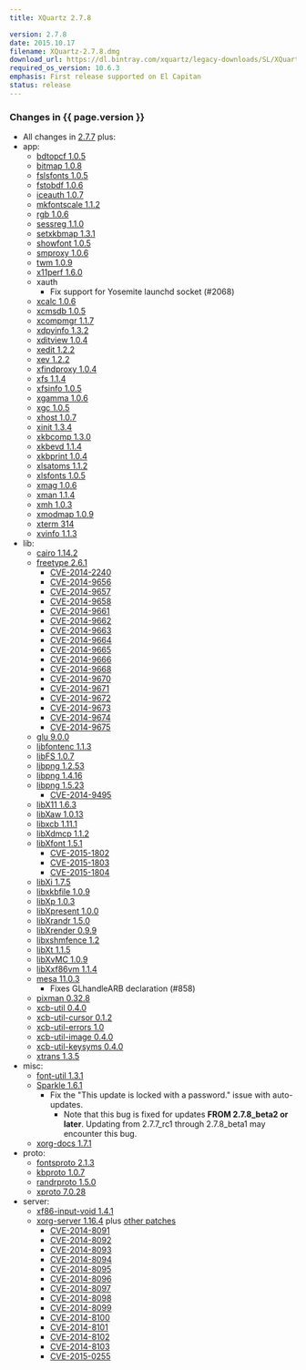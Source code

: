 ```yaml
---
title: XQuartz 2.7.8

version: 2.7.8
date: 2015.10.17
filename: XQuartz-2.7.8.dmg
download_url: https://dl.bintray.com/xquartz/legacy-downloads/SL/XQuartz-2.7.8.dmg
required_os_version: 10.6.3
emphasis: First release supported on El Capitan
status: release
---
```


### Changes in {{ page.version }} ###
  * All changes in [2.7.7](XQuartz-2.7.7.html) plus:
  * app:
    * [bdtopcf 1.0.5](http://lists.x.org/archives/xorg-announce/2014-December/002509.html)
    * [bitmap 1.0.8](http://lists.x.org/archives/xorg-announce/2015-January/002518.html)
    * [fslsfonts 1.0.5](http://lists.x.org/archives/xorg-announce/2014-December/002510.html)
    * [fstobdf 1.0.6](http://lists.x.org/archives/xorg-announce/2014-December/002511.html)
    * [iceauth 1.0.7](http://lists.x.org/archives/xorg-announce/2015-January/002519.html)
    * [mkfontscale 1.1.2](http://lists.x.org/archives/xorg-announce/2015-January/002520.html)
    * [rgb 1.0.6](http://lists.x.org/archives/xorg-announce/2014-November/002494.html)
    * [sessreg 1.1.0](http://lists.x.org/archives/xorg-announce/2015-January/002522.html)
    * [setxkbmap 1.3.1](http://lists.x.org/archives/xorg-announce/2015-April/002563.html)
    * [showfont 1.0.5](http://lists.x.org/archives/xorg-announce/2014-December/002513.html)
    * [smproxy 1.0.6](http://lists.x.org/archives/xorg-announce/2015-April/002564.html)
    * [twm 1.0.9](http://lists.x.org/archives/xorg-announce/2015-April/002565.html)
    * [x11perf 1.6.0](http://lists.x.org/archives/xorg-announce/2015-April/002566.html)
    * xauth
      * Fix support for Yosemite launchd socket (#2068)
    * [xcalc 1.0.6](http://lists.x.org/archives/xorg-announce/2015-January/002523.html)
    * [xcmsdb 1.0.5](http://lists.x.org/archives/xorg-announce/2015-April/002567.html)
    * [xcompmgr 1.1.7](http://lists.x.org/archives/xorg-announce/2015-April/002568.html)
    * [xdpyinfo 1.3.2](http://lists.x.org/archives/xorg-announce/2015-April/002569.html)
    * [xditview 1.0.4](http://lists.x.org/archives/xorg-announce/2015-April/002571.html)
    * [xedit 1.2.2](http://lists.x.org/archives/xorg-announce/2015-February/002535.html)
    * [xev 1.2.2](http://lists.x.org/archives/xorg-announce/2015-April/002572.html)
    * [xfindproxy 1.0.4](http://lists.x.org/archives/xorg-announce/2015-April/002573.html)
    * [xfs 1.1.4](http://lists.x.org/archives/xorg-announce/2014-August/002472.html)
    * [xfsinfo 1.0.5](http://lists.x.org/archives/xorg-announce/2014-December/002512.html)
    * [xgamma 1.0.6](http://lists.x.org/archives/xorg-announce/2015-April/002574.html)
    * [xgc 1.0.5](http://lists.x.org/archives/xorg-announce/2015-April/002575.html)
    * [xhost 1.0.7](http://lists.x.org/archives/xorg-announce/2015-April/002576.html)
    * [xinit 1.3.4](http://lists.x.org/archives/xorg-announce/2014-September/002477.html)
    * [xkbcomp 1.3.0](http://lists.x.org/archives/xorg-announce/2014-November/002497.html)
    * [xkbevd 1.1.4](http://lists.x.org/archives/xorg-announce/2015-April/002577.html)
    * [xkbprint 1.0.4](http://lists.x.org/archives/xorg-announce/2015-April/002578.html)
    * [xlsatoms 1.1.2](http://lists.x.org/archives/xorg-announce/2015-April/002579.html)
    * [xlsfonts 1.0.5](http://lists.x.org/archives/xorg-announce/2015-April/002580.html)
    * [xmag 1.0.6](http://lists.x.org/archives/xorg-announce/2015-April/002581.html)
    * [xman 1.1.4](http://lists.x.org/archives/xorg-announce/2015-March/002541.html)
    * [xmh 1.0.3](http://lists.x.org/archives/xorg-announce/2015-April/002582.html)
    * [xmodmap 1.0.9](http://lists.x.org/archives/xorg-announce/2015-April/002583.html)
    * [xterm 314](http://lists.freedesktop.org/archives/xorg/2014-December/057018.html)
    * [xvinfo 1.1.3](http://lists.x.org/archives/xorg-announce/2015-April/002596.html)
  * lib:
    * [cairo 1.14.2](http://cairographics.org/news/cairo-1.14.2)
    * [freetype 2.6.1](http://sourceforge.net/projects/freetype/files/freetype2/2.6.1)
      * [CVE-2014-2240](http://cve.mitre.org/cgi-bin/cvename.cgi?name=CVE-2014-2240)
      * [CVE-2014-9656](http://cve.mitre.org/cgi-bin/cvename.cgi?name=CVE-2014-9656)
      * [CVE-2014-9657](http://cve.mitre.org/cgi-bin/cvename.cgi?name=CVE-2014-9657)
      * [CVE-2014-9658](http://cve.mitre.org/cgi-bin/cvename.cgi?name=CVE-2014-9658)
      * [CVE-2014-9661](http://cve.mitre.org/cgi-bin/cvename.cgi?name=CVE-2014-9661)
      * [CVE-2014-9662](http://cve.mitre.org/cgi-bin/cvename.cgi?name=CVE-2014-9662)
      * [CVE-2014-9663](http://cve.mitre.org/cgi-bin/cvename.cgi?name=CVE-2014-9663)
      * [CVE-2014-9664](http://cve.mitre.org/cgi-bin/cvename.cgi?name=CVE-2014-9664)
      * [CVE-2014-9665](http://cve.mitre.org/cgi-bin/cvename.cgi?name=CVE-2014-9665)
      * [CVE-2014-9666](http://cve.mitre.org/cgi-bin/cvename.cgi?name=CVE-2014-9666)
      * [CVE-2014-9668](http://cve.mitre.org/cgi-bin/cvename.cgi?name=CVE-2014-9668)
      * [CVE-2014-9670](http://cve.mitre.org/cgi-bin/cvename.cgi?name=CVE-2014-9670)
      * [CVE-2014-9671](http://cve.mitre.org/cgi-bin/cvename.cgi?name=CVE-2014-9671)
      * [CVE-2014-9672](http://cve.mitre.org/cgi-bin/cvename.cgi?name=CVE-2014-9672)
      * [CVE-2014-9673](http://cve.mitre.org/cgi-bin/cvename.cgi?name=CVE-2014-9673)
      * [CVE-2014-9674](http://cve.mitre.org/cgi-bin/cvename.cgi?name=CVE-2014-9674)
      * [CVE-2014-9675](http://cve.mitre.org/cgi-bin/cvename.cgi?name=CVE-2014-9675)
    * [glu 9.0.0](http://www.mesa3d.org/relnotes/9.0.html)
    * [libfontenc 1.1.3](http://lists.x.org/archives/xorg-announce/2015-April/002589.html)
    * [libFS 1.0.7](http://lists.x.org/archives/xorg-announce/2015-April/002588.html)
    * [libpng 1.2.53](http://downloads.sourceforge.net/libpng/libpng12/1.2.53/libpng-1.4.15-README.txt)
    * [libpng 1.4.16](http://downloads.sourceforge.net/libpng/libpng14/1.4.16/libpng-1.4.15-README.txt)
    * [libpng 1.5.23](http://downloads.sourceforge.net/libpng/libpng15/1.5.23/libpng-1.5.21-README.txt)
      * [CVE-2014-9495](http://cve.mitre.org/cgi-bin/cvename.cgi?name=CVE-2014-9495)
    * [libX11 1.6.3](http://lists.x.org/archives/xorg-announce/2015-March/002543.html)
    * [libXaw 1.0.13](http://lists.x.org/archives/xorg-announce/2015-April/002591.html)
    * [libxcb 1.11.1](http://lists.x.org/archives/xorg-announce/2015-September/002633.html)
    * [libXdmcp 1.1.2](http://lists.x.org/archives/xorg-announce/2015-March/002554.html)
    * [libXfont 1.5.1](http://lists.x.org/archives/xorg-announce/2015-March/002551.html)
      * [CVE-2015-1802](http://cve.mitre.org/cgi-bin/cvename.cgi?name=CVE-2015-1802)
      * [CVE-2015-1803](http://cve.mitre.org/cgi-bin/cvename.cgi?name=CVE-2015-1803)
      * [CVE-2015-1804](http://cve.mitre.org/cgi-bin/cvename.cgi?name=CVE-2015-1804)
    * [libXi 1.7.5](http://lists.x.org/archives/xorg-announce/2015-September/002634.html)
    * [libxkbfile 1.0.9](http://lists.x.org/archives/xorg-announce/2015-April/002592.html)
    * [libXp 1.0.3](http://lists.x.org/archives/xorg-announce/2015-February/002537.html)
    * [libXpresent 1.0.0](http://lists.x.org/archives/xorg-announce/2015-April/002584.html)
    * [libXrandr 1.5.0](http://lists.x.org/archives/xorg-announce/2015-May/002606.html)
    * [libXrender 0.9.9](http://lists.x.org/archives/xorg-announce/2015-April/002593.html)
    * [libxshmfence 1.2](http://lists.x.org/archives/xorg-announce/2015-January/002515.html)
    * [libXt 1.1.5](http://lists.x.org/archives/xorg-announce/2015-April/002594.html)
    * [libXvMC 1.0.9](http://lists.x.org/archives/xorg-announce/2015-March/002548.html)
    * [libXxf86vm 1.1.4](http://lists.x.org/archives/xorg-announce/2015-February/002539.html)
    * [mesa 11.0.3](http://www.mesa3d.org/relnotes/11.0.3.html)
      * Fixes GLhandleARB declaration (#858)
    * [pixman 0.32.8](http://lists.freedesktop.org/archives/pixman/2015-September/004065.html)
    * [xcb-util 0.4.0](http://lists.x.org/archives/xorg-announce/2014-October/002490.html)
    * [xcb-util-cursor 0.1.2](http://lists.x.org/archives/xorg-announce/2015-March/002555.html)
    * [xcb-util-errors 1.0](http://lists.x.org/archives/xorg-announce/2015-April/002587.html)
    * [xcb-util-image 0.4.0](http://lists.x.org/archives/xorg-announce/2014-October/002489.html)
    * [xcb-util-keysyms 0.4.0](http://lists.x.org/archives/xorg-announce/2014-October/002485.html)
    * [xtrans 1.3.5](http://lists.x.org/archives/xorg-announce/2014-September/002481.html)
  * misc:
    * [font-util 1.3.1](http://lists.x.org/archives/xorg-announce/2015-March/002546.html)
    * [Sparkle 1.6.1](https://github.com/sparkle-project/Sparkle/blob/1.6.1/CHANGELOG)
      * Fix the "This update is locked with a password." issue with auto-updates.
        * Note that this bug is fixed for updates **FROM 2.7.8_beta2 or later**.  Updating from 2.7.7_rc1 through 2.7.8_beta1 may encounter this bug.
    * [xorg-docs 1.7.1](http://lists.x.org/archives/xorg-announce/2015-April/002597.html)
  * proto:
    * [fontsproto 2.1.3](http://lists.freedesktop.org/archives/xorg-announce/2014-April/002420.html)
    * [kbproto 1.0.7](http://lists.x.org/archives/xorg-announce/2015-April/002595.html)
    * [randrproto 1.5.0](http://lists.x.org/archives/xorg-announce/2015-May/002605.html)
    * [xproto 7.0.28](http://lists.x.org/archives/xorg-announce/2015-July/002618.html)
  * server:
    * [xf86-input-void 1.4.1](http://lists.x.org/archives/xorg-announce/2015-April/002585.html)
    * [xorg-server 1.16.4](http://lists.x.org/archives/xorg-announce/2015-February/002532.html) plus [other patches](https://github.com/XQuartz/xorg-server/commits/XQuartz-2.7.8)
      * [CVE-2014-8091](http://cve.mitre.org/cgi-bin/cvename.cgi?name=CVE-2014-8091)
      * [CVE-2014-8092](http://cve.mitre.org/cgi-bin/cvename.cgi?name=CVE-2014-8092)
      * [CVE-2014-8093](http://cve.mitre.org/cgi-bin/cvename.cgi?name=CVE-2014-8093)
      * [CVE-2014-8094](http://cve.mitre.org/cgi-bin/cvename.cgi?name=CVE-2014-8094)
      * [CVE-2014-8095](http://cve.mitre.org/cgi-bin/cvename.cgi?name=CVE-2014-8095)
      * [CVE-2014-8096](http://cve.mitre.org/cgi-bin/cvename.cgi?name=CVE-2014-8096)
      * [CVE-2014-8097](http://cve.mitre.org/cgi-bin/cvename.cgi?name=CVE-2014-8097)
      * [CVE-2014-8098](http://cve.mitre.org/cgi-bin/cvename.cgi?name=CVE-2014-8098)
      * [CVE-2014-8099](http://cve.mitre.org/cgi-bin/cvename.cgi?name=CVE-2014-8099)
      * [CVE-2014-8100](http://cve.mitre.org/cgi-bin/cvename.cgi?name=CVE-2014-8100)
      * [CVE-2014-8101](http://cve.mitre.org/cgi-bin/cvename.cgi?name=CVE-2014-8101)
      * [CVE-2014-8102](http://cve.mitre.org/cgi-bin/cvename.cgi?name=CVE-2014-8102)
      * [CVE-2014-8103](http://cve.mitre.org/cgi-bin/cvename.cgi?name=CVE-2014-8103)
      * [CVE-2015-0255](http://cve.mitre.org/cgi-bin/cvename.cgi?name=CVE-2015-0255)
